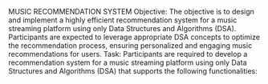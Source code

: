 MUSIC RECOMMENDATION SYSTEM
Objective:
The objective is to design and implement a highly efficient recommendation system for a music streaming platform using only Data Structures and Algorithms (DSA). Participants are expected to leverage appropriate DSA concepts to optimize the recommendation process, ensuring personalized and engaging music recommendations for users.
Task:
Participants are required to develop a recommendation system for a music streaming platform using only Data Structures and Algorithms (DSA) that supports the following functionalities:
